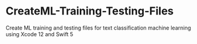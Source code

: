 # CreateML-Training-Testing-Files
Create ML training and testing files for text classification machine learning using Xcode 12 and Swift 5
